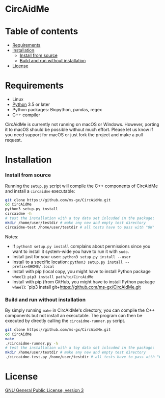 # CircAidMe



# Table of contents

* [Requirements](#requirements)
* [Installation](#installation)
    * [Install from source](#install-from-source)
    * [Build and run without installation](#build-and-run-without-installation)
* [License](#license)
    


# Requirements

* Linux
* [Python](https://www.python.org/) 3.5 or later
* Python packages: Biopython, pandas, regex 
* C++ compiler


CircAidMe is currently not running on macOS or Windows. However, porting it to macOS should be possible without much effort. Please let us know if you need support for macOS or just fork the project and make a pull request.



#  Installation

### Install from source

Running the `setup.py` script will compile the C++ components of CircAidMe and install a `circaidme` executable:

```bash
git clone https://github.com/ms-gx/CircAidMe.git
cd CircAidMe
python3 setup.py install
circaidme -h
# test the installation with a toy data set inlcuded in the package:
mkdir /home/user/testdir # make any new and empty test directory
circaidme-test /home/user/testdir # all tests have to pass with "OK"
```

Notes:
* If `python3 setup.py install` complains about permissions since you want to install it system-wide you have to run it with `sudo`.
* Install just for your user: `python3 setup.py install --user`
* Install to a specific location: `python3 setup.py install --prefix=$HOME/.local`
* Install with pip (local copy, you might have to install Python package `wheel`): `pip3 install path/to/CircAidMe`
* Install with pip (from GitHub, you might have to install Python package `wheel`): `pip3 install git+https://github.com/ms-gx/CircAidMe.git


### Build and run without installation

By simply running `make` in CircAidMe's directory, you can compile the C++ components but not install an executable. The program can then be executed by directly calling the `circaidme-runner.py` script.

```bash
git clone https://github.com/ms-gx/CircAidMe.git
cd CircAidMe
make
./circaidme-runner.py -h
# test the installation with a toy data set inlcuded in the package:
mkdir /home/user/testdir # make any new and empty test directory
./circaidme-test.py /home/user/testdir # all tests have to pass with "OK"
```



# License

[GNU General Public License, version 3](https://www.gnu.org/licenses/gpl-3.0.html)
